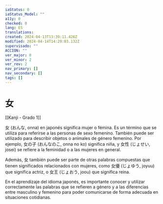 ```yaml
---
iaStatus: 0
iaStatus_Model: ""
a11y: 0
checked: 0
lang: ES
translations: 
created: 2024-04-13T13:39:11.426Z
modified: 2024-04-14T14:29:03.132Z
supervisado: ""
ACCION: ""
ver_major: 0
ver_minor: 2
ver_rev: 2
nav_primary: []
nav_secondary: []
tags: []
---
```

# 女

[[Kanji - Grado 1]]

女 (おんな, onna) en japonés significa mujer o fémina. Es un término que se utiliza para referirse a las personas de sexo femenino. También puede ser utilizado para describir objetos o animales de género femenino. Por ejemplo, 女の子 (おんなのこ, onna no ko) significa niña, y 女性 (じょせい, josei) se refiere a la feminidad o a las mujeres en general.

Además, 女 también puede ser parte de otras palabras compuestas que tienen significados relacionados con mujeres, como 女優 (じょゆう, joyuu) que significa actriz, o 女王 (じょおう, joou) que significa reina.

En el aprendizaje del idioma japonés, es importante conocer y utilizar correctamente las palabras que se refieren a género y a las diferencias entre masculino y femenino para poder comunicarse de forma adecuada en situaciones cotidianas.
